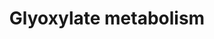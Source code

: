 ---
annotations:
- type: Cell Type Ontology
  value: hepatocyte
- type: Pathway Ontology
  value: primary hyperoxaluria type 1 pathway
- type: Disease Ontology
  value: inherited metabolic disorder
- type: Pathway Ontology
  value: primary hyperoxaluria type 2 pathway
- type: Disease Ontology
  value: primary hyperoxaluria type 3
- type: Pathway Ontology
  value: D-alanine metabolic pathway
- type: Pathway Ontology
  value: disease pathway
- type: Pathway Ontology
  value: glycine metabolic pathway
- type: Cell Type Ontology
  value: native cell
- type: Disease Ontology
  value: primary hyperoxaluria type 2
- type: Pathway Ontology
  value: primary hyperoxaluria pathway
- type: Disease Ontology
  value: primary hyperoxaluria type 1
authors:
- EmiliaAgasi
- Alexandrabosch
- Egonw
description: The glyoxylate metabolism in hepatocytes is affected by primary hyperoxaluria
  (PH) types 1-3, leading to glyoxylate accumulation and hence, increased oxalate
  production, which is transported out of the hepatocytes by SLC26a1 transporters
  on the basolateral membrane into the blood and consequently, the kidneys, where
  it causes the occurrence of CaOx (calcium + oxalate) crystal deposition and hence,
  kidney stones. PH1 is caused due to a mutation of the AGT (glyoxylate aminotransferase)
  trimer, responsible for the conversion of glyoxylate into pyruvate in the peroxisome.
  PH2 is caused by mutations of glyoxylate reductase (GR), that converts 3-hydroxypyruvate
  into D-glycerate in the cytosol. It also catalyses the conversion of glyoxylate
  into glycolate. PH3 is linked to mutations on the HOGA1 gene, yielding the tetramer
  4‐hydroxy‐2‐oxoglutarate aldolase, which acts in the mitochondrion to convert 4-hydroxy-2-oxoglutarate
  to glyoxylate. Secondary hyperoxaluria is caused by (1) increased absorption of
  dietary oxalate through the GI tract or (2) increased consumption of dietary oxalate.
  There is an abundance of knowledge gaps in this pathway, specifically regarding
  the peroxisomal and mitochondrial transporters for several metabolites. This pathway
  is based on Physicians Guide to the Diagnosis, Treatment, and Follow-up of Inherited
  Metabolic Diseases by Nenad Blau Chapter 28 (Hyperoxalurias) (ISBN 3642403360).
last-edited: 2022-02-25
organisms:
- Homo sapiens
redirect_from:
- /index.php/Pathway:WP5166
- /instance/WP5166
schema-jsonld:
- '@context': https://schema.org/
  '@id': https://wikipathways.github.io/pathways/WP5166.html
  '@type': Dataset
  creator:
    '@type': Organization
    name: WikiPathways
  description: The glyoxylate metabolism in hepatocytes is affected by primary hyperoxaluria
    (PH) types 1-3, leading to glyoxylate accumulation and hence, increased oxalate
    production, which is transported out of the hepatocytes by SLC26a1 transporters
    on the basolateral membrane into the blood and consequently, the kidneys, where
    it causes the occurrence of CaOx (calcium + oxalate) crystal deposition and hence,
    kidney stones. PH1 is caused due to a mutation of the AGT (glyoxylate aminotransferase)
    trimer, responsible for the conversion of glyoxylate into pyruvate in the peroxisome.
    PH2 is caused by mutations of glyoxylate reductase (GR), that converts 3-hydroxypyruvate
    into D-glycerate in the cytosol. It also catalyses the conversion of glyoxylate
    into glycolate. PH3 is linked to mutations on the HOGA1 gene, yielding the tetramer
    4‐hydroxy‐2‐oxoglutarate aldolase, which acts in the mitochondrion to convert
    4-hydroxy-2-oxoglutarate to glyoxylate. Secondary hyperoxaluria is caused by (1)
    increased absorption of dietary oxalate through the GI tract or (2) increased
    consumption of dietary oxalate. There is an abundance of knowledge gaps in this
    pathway, specifically regarding the peroxisomal and mitochondrial transporters
    for several metabolites. This pathway is based on Physicians Guide to the Diagnosis,
    Treatment, and Follow-up of Inherited Metabolic Diseases by Nenad Blau Chapter
    28 (Hyperoxalurias) (ISBN 3642403360).
  keywords:
  - AGT
  - PXMP2
  - LDH
  - 1P5CDH
  - SLC26A1
  - GR
  - Gluconeogenesis
  - Pyruvate
  - Hydroxyproline
  - Glyoxylate
  - HOG
  - D-glycerate
  - HOGA1
  - Calcium
  - Glycolate
  - '?'
  - GRHPR
  - AspAT
  - 3-hydroxypyruvate
  - Oxalate
  - L-Alanine
  - L-Serine
  - L-glycerate
  - DAO
  - FAD
  - GO
  - Glycine
  - HYPDH
  license: CC0
  name: Glyoxylate metabolism
seo: CreativeWork
title: Glyoxylate metabolism
wpid: WP5166
---